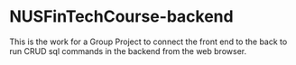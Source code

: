 # NUSFinTechCourse-backend
This is the work for a Group Project to connect the front end to the back to run CRUD sql commands in the backend from the web browser.

